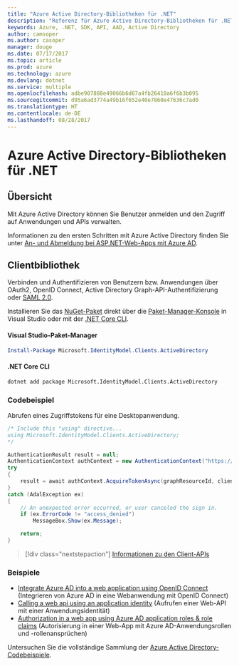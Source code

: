 ```yaml
---
title: "Azure Active Directory-Bibliotheken für .NET"
description: "Referenz für Azure Active Directory-Bibliotheken für .NET"
keywords: Azure, .NET, SDK, API, AAD, Active Directory
author: camsoper
ms.author: casoper
manager: douge
ms.date: 07/17/2017
ms.topic: article
ms.prod: azure
ms.technology: azure
ms.devlang: dotnet
ms.service: multiple
ms.openlocfilehash: adbe907888e49066b6d67a4fb26410a6f6b3b095
ms.sourcegitcommit: d95a6ad3774a49b16f652e40e7860e47636c7ad0
ms.translationtype: HT
ms.contentlocale: de-DE
ms.lasthandoff: 08/28/2017
---
```

# <a name="azure-active-directory-libraries-for-net"></a>Azure Active Directory-Bibliotheken für .NET

## <a name="overview"></a>Übersicht

Mit Azure Active Directory können Sie Benutzer anmelden und den Zugriff auf Anwendungen und APIs verwalten.

Informationen zu den ersten Schritten mit Azure Active Directory finden Sie unter [An- und Abmeldung bei ASP.NET-Web-Apps mit Azure AD](https://docs.microsoft.com/en-us/azure/active-directory/develop/active-directory-devquickstarts-webapp-dotnet).

## <a name="client-library"></a>Clientbibliothek

Verbinden und Authentifizieren von Benutzern bzw. Anwendungen über OAuth2, OpenID Connect, Active Directory Graph-API-Authentifizierung oder [SAML 2.0](https://docs.microsoft.com/azure/active-directory/develop/active-directory-saml-protocol-reference).

Installieren Sie das [NuGet-Paket](https://www.nuget.org/packages/Microsoft.Azure.Management.AppService.Fluent) direkt über die [Paket-Manager-Konsole][PackageManager] in Visual Studio oder mit der [.NET Core CLI][DotNetCLI].

#### <a name="visual-studio-package-manager"></a>Visual Studio-Paket-Manager

```powershell
Install-Package Microsoft.IdentityModel.Clients.ActiveDirectory
```

#### <a name="net-core-cli"></a>.NET Core CLI

```bash
dotnet add package Microsoft.IdentityModel.Clients.ActiveDirectory
```

### <a name="code-example"></a>Codebeispiel

Abrufen eines Zugriffstokens für eine Desktopanwendung.

```csharp
/* Include this "using" directive...
using Microsoft.IdentityModel.Clients.ActiveDirectory;
*/

AuthenticationResult result = null;
AuthenticationContext authContext = new AuthenticationContext("https://someauthority.com");
try
{
    result = await authContext.AcquireTokenAsync(graphResourceId, clientId, redirectUri, new PlatformParameters(PromptBehavior.Auto));
}
catch (AdalException ex)
{
    // An unexpected error occurred, or user canceled the sign in.
    if (ex.ErrorCode != "access_denied")
        MessageBox.Show(ex.Message);

    return;
}
```

> [!div class="nextstepaction"]
> [Informationen zu den Client-APIs](/dotnet/api/overview/azure/activedirectory/client)

### <a name="samples"></a>Beispiele

* [Integrate Azure AD into a web application using OpenID Connect](https://github.com/Azure-Samples/active-directory-dotnet-webapp-openidconnect) (Integrieren von Azure AD in eine Webanwendung mit OpenID Connect)
* [Calling a web api using an application identity](https://github.com/Azure-Samples/active-directory-dotnet-webapp-webapi-oauth2-appidentity) (Aufrufen einer Web-API mit einer Anwendungsidentität)
* [Authorization in a web app using Azure AD application roles & role claims](https://github.com/Azure-Samples/active-directory-dotnet-webapp-roleclaims) (Autorisierung in einer Web-App mit Azure AD-Anwendungsrollen und -rollenansprüchen)

Untersuchen Sie die vollständige Sammlung der [Azure Active Directory-Codebeispiele](https://docs.microsoft.com/en-us/azure/active-directory/develop/active-directory-code-samples).

[PackageManager]: https://docs.microsoft.com/nuget/tools/package-manager-console
[DotNetCLI]: https://docs.microsoft.com/en-us/dotnet/core/tools/dotnet-add-package
